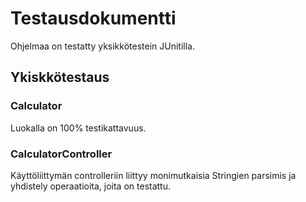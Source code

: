 # Testausdokumentti

Ohjelmaa on testatty yksikkötestein JUnitilla. 

## Ykiskkötestaus

### Calculator
Luokalla on 100% testikattavuus.

### CalculatorController
Käyttöliittymän controlleriin liittyy monimutkaisia Stringien parsimis ja yhdistely operaatioita, joita on testattu. 